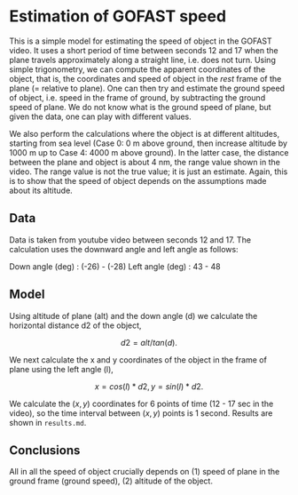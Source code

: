 # Estimation of GOFAST speed

This is a simple model for estimating the speed of object in the GOFAST video.
It uses a short period of time between seconds 12 and 17 when the plane
travels approximately along a straight line, i.e. does not turn. Using simple
trigonometry, we can compute the apparent coordinates of the object, that is,
the coordinates and speed of object in the *rest* frame of the plane (=
relative to plane). One can then try and estimate the ground speed of object,
i.e. speed in the frame of ground, by subtracting the ground speed of plane.
We do not know what is the ground speed of plane, but given the data, one can
play with different values.

We also perform the calculations where the object is at different altitudes,
starting from sea level (Case 0: 0 m above ground, then increase altitude by
1000 m up to Case 4: 4000 m above ground). In the latter case, the distance
between the plane and object is about 4 nm, the range value shown in the
video. The range value is not the true value; it is just an estimate. Again,
this is to show that the speed of object depends on the assumptions made about
its altitude.


## Data

Data is taken from youtube video between seconds 12 and 17. The calculation
uses the downward angle and left angle as follows:

Down angle (deg)   : (-26) - (-28)
Left angle (deg)   : 43 - 48


## Model

Using altitude of plane (alt) and the down angle (d) we calculate the
horizontal distance d2 of the object,

$$
d2 = alt / tan(d).
$$

We next calculate the x and y coordinates of the object in the frame of plane
using the left angle (l),

$$
x = cos(l) * d2,  y = sin(l) * d2.
$$

We calculate the $(x, y)$ coordinates for 6 points of time (12 - 17 sec in the
video), so the time interval between $(x, y)$ points is 1 second. Results are
shown in `results.md`.


## Conclusions

All in all the speed of object crucially depends on (1) speed of plane in the
ground frame (ground speed), (2) altitude of the object.
